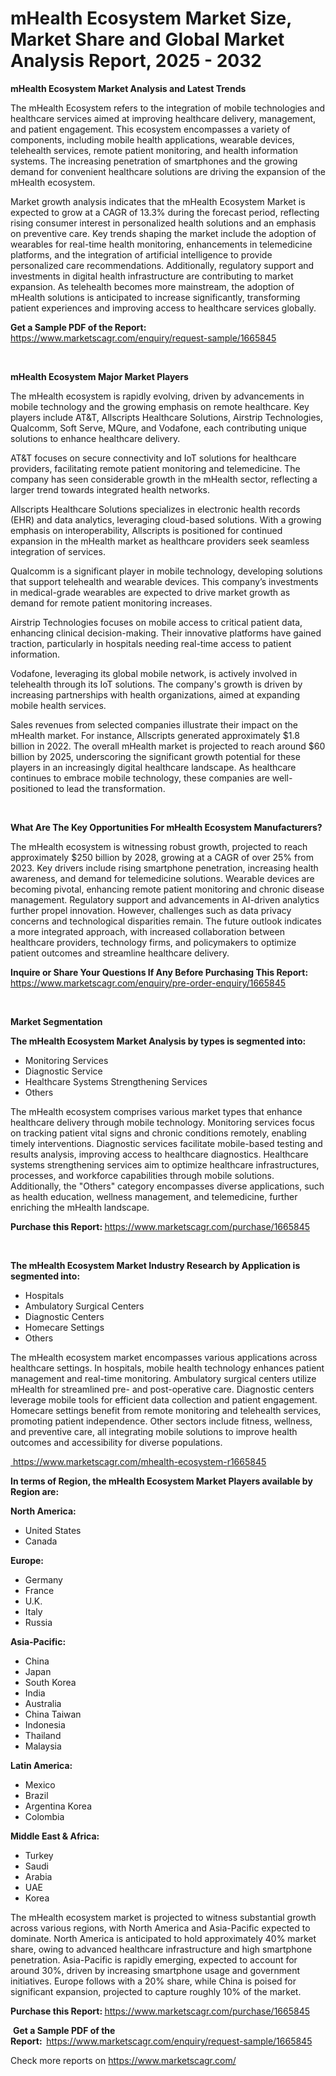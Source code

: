 <p><h1>mHealth Ecosystem Market Size, Market Share and Global Market Analysis Report, 2025 - 2032</h1></p><p><strong>mHealth Ecosystem Market Analysis and Latest Trends</strong></p>
<p><p>The mHealth Ecosystem refers to the integration of mobile technologies and healthcare services aimed at improving healthcare delivery, management, and patient engagement. This ecosystem encompasses a variety of components, including mobile health applications, wearable devices, telehealth services, remote patient monitoring, and health information systems. The increasing penetration of smartphones and the growing demand for convenient healthcare solutions are driving the expansion of the mHealth ecosystem.</p><p>Market growth analysis indicates that the mHealth Ecosystem Market is expected to grow at a CAGR of 13.3% during the forecast period, reflecting rising consumer interest in personalized health solutions and an emphasis on preventive care. Key trends shaping the market include the adoption of wearables for real-time health monitoring, enhancements in telemedicine platforms, and the integration of artificial intelligence to provide personalized care recommendations. Additionally, regulatory support and investments in digital health infrastructure are contributing to market expansion. As telehealth becomes more mainstream, the adoption of mHealth solutions is anticipated to increase significantly, transforming patient experiences and improving access to healthcare services globally.</p></p>
<p><strong>Get a Sample PDF of the Report:&nbsp;</strong> <a href="https://www.marketscagr.com/enquiry/request-sample/1665845?utm_campaign=2782&utm_medium=2&utm_source=Github&utm_content=ia&utm_term=03032025&utm_id=mhealth-ecosystem">https://www.marketscagr.com/enquiry/request-sample/1665845</a></p>
<p>&nbsp;</p>
<p><strong>mHealth Ecosystem Major Market Players</strong></p>
<p><p>The mHealth ecosystem is rapidly evolving, driven by advancements in mobile technology and the growing emphasis on remote healthcare. Key players include AT&T, Allscripts Healthcare Solutions, Airstrip Technologies, Qualcomm, Soft Serve, MQure, and Vodafone, each contributing unique solutions to enhance healthcare delivery.</p><p>AT&T focuses on secure connectivity and IoT solutions for healthcare providers, facilitating remote patient monitoring and telemedicine. The company has seen considerable growth in the mHealth sector, reflecting a larger trend towards integrated health networks.</p><p>Allscripts Healthcare Solutions specializes in electronic health records (EHR) and data analytics, leveraging cloud-based solutions. With a growing emphasis on interoperability, Allscripts is positioned for continued expansion in the mHealth market as healthcare providers seek seamless integration of services.</p><p>Qualcomm is a significant player in mobile technology, developing solutions that support telehealth and wearable devices. This company’s investments in medical-grade wearables are expected to drive market growth as demand for remote patient monitoring increases.</p><p>Airstrip Technologies focuses on mobile access to critical patient data, enhancing clinical decision-making. Their innovative platforms have gained traction, particularly in hospitals needing real-time access to patient information.</p><p>Vodafone, leveraging its global mobile network, is actively involved in telehealth through its IoT solutions. The company's growth is driven by increasing partnerships with health organizations, aimed at expanding mobile health services.</p><p>Sales revenues from selected companies illustrate their impact on the mHealth market. For instance, Allscripts generated approximately $1.8 billion in 2022. The overall mHealth market is projected to reach around $60 billion by 2025, underscoring the significant growth potential for these players in an increasingly digital healthcare landscape. As healthcare continues to embrace mobile technology, these companies are well-positioned to lead the transformation.</p></p>
<p>&nbsp;</p>
<p><strong>What Are The Key Opportunities For mHealth Ecosystem Manufacturers?</strong></p>
<p><p>The mHealth ecosystem is witnessing robust growth, projected to reach approximately $250 billion by 2028, growing at a CAGR of over 25% from 2023. Key drivers include rising smartphone penetration, increasing health awareness, and demand for telemedicine solutions. Wearable devices are becoming pivotal, enhancing remote patient monitoring and chronic disease management. Regulatory support and advancements in AI-driven analytics further propel innovation. However, challenges such as data privacy concerns and technological disparities remain. The future outlook indicates a more integrated approach, with increased collaboration between healthcare providers, technology firms, and policymakers to optimize patient outcomes and streamline healthcare delivery.</p></p>
<p><strong>Inquire or Share Your Questions If Any Before Purchasing This Report:</strong> <a href="https://www.marketscagr.com/enquiry/pre-order-enquiry/1665845?utm_campaign=2782&utm_medium=2&utm_source=Github&utm_content=ia&utm_term=03032025&utm_id=mhealth-ecosystem">https://www.marketscagr.com/enquiry/pre-order-enquiry/1665845</a></p>
<p>&nbsp;</p>
<p><strong>Market Segmentation</strong></p>
<p><strong>The mHealth Ecosystem Market Analysis by types is segmented into:</strong></p>
<p><ul><li>Monitoring Services</li><li>Diagnostic Service</li><li>Healthcare Systems Strengthening Services</li><li>Others</li></ul></p>
<p><p>The mHealth ecosystem comprises various market types that enhance healthcare delivery through mobile technology. Monitoring services focus on tracking patient vital signs and chronic conditions remotely, enabling timely interventions. Diagnostic services facilitate mobile-based testing and results analysis, improving access to healthcare diagnostics. Healthcare systems strengthening services aim to optimize healthcare infrastructures, processes, and workforce capabilities through mobile solutions. Additionally, the "Others" category encompasses diverse applications, such as health education, wellness management, and telemedicine, further enriching the mHealth landscape.</p></p>
<p><strong>Purchase this Report:&nbsp;</strong><a href="https://www.marketscagr.com/purchase/1665845?utm_campaign=2782&utm_medium=2&utm_source=Github&utm_content=ia&utm_term=03032025&utm_id=mhealth-ecosystem">https://www.marketscagr.com/purchase/1665845</a></p>
<p>&nbsp;</p>
<p><strong>The mHealth Ecosystem Market Industry Research by Application is segmented into:</strong></p>
<p><ul><li>Hospitals</li><li>Ambulatory Surgical Centers</li><li>Diagnostic Centers</li><li>Homecare Settings</li><li>Others</li></ul></p>
<p><p>The mHealth ecosystem market encompasses various applications across healthcare settings. In hospitals, mobile health technology enhances patient management and real-time monitoring. Ambulatory surgical centers utilize mHealth for streamlined pre- and post-operative care. Diagnostic centers leverage mobile tools for efficient data collection and patient engagement. Homecare settings benefit from remote monitoring and telehealth services, promoting patient independence. Other sectors include fitness, wellness, and preventive care, all integrating mobile solutions to improve health outcomes and accessibility for diverse populations.</p></p>
<p><a href="https://www.marketscagr.com/mhealth-ecosystem-r1665845?utm_campaign=2782&utm_medium=2&utm_source=Github&utm_content=ia&utm_term=03032025&utm_id=mhealth-ecosystem">&nbsp;https://www.marketscagr.com/mhealth-ecosystem-r1665845</a></p>
<p><strong>In terms of Region, the mHealth Ecosystem Market Players available by Region are:</strong></p>
<p>
    <p> <strong> North America: </strong>
        <ul>
            <li>United States</li>
            <li>Canada</li>
        </ul>
        </p> 
    <p> <strong> Europe: </strong>
        <ul>
            <li>Germany</li>
            <li>France</li>
            <li>U.K.</li>
            <li>Italy</li>
            <li>Russia</li>
        </ul>
        </p> 
    <p> <strong> Asia-Pacific: </strong>
        <ul>
            <li>China</li>
            <li>Japan</li>
            <li>South Korea</li>
            <li>India</li>
            <li>Australia</li>
            <li>China Taiwan</li>
            <li>Indonesia</li>
            <li>Thailand</li>
            <li>Malaysia</li>
        </ul>
        </p> 
    <p> <strong> Latin America: </strong>
        <ul>
            <li>Mexico</li>
            <li>Brazil</li>
            <li>Argentina Korea</li>
            <li>Colombia</li>
        </ul>
        </p> 
    <p> <strong> Middle East & Africa: </strong>
        <ul>
            <li>Turkey</li>
            <li>Saudi</li>
            <li>Arabia</li>
            <li>UAE</li>
            <li>Korea</li>
        </ul>
    </p>
    </p>
<p><p>The mHealth ecosystem market is projected to witness substantial growth across various regions, with North America and Asia-Pacific expected to dominate. North America is anticipated to hold approximately 40% market share, owing to advanced healthcare infrastructure and high smartphone penetration. Asia-Pacific is rapidly emerging, expected to account for around 30%, driven by increasing smartphone usage and government initiatives. Europe follows with a 20% share, while China is poised for significant expansion, projected to capture roughly 10% of the market.</p></p>
<p><strong>Purchase this Report: </strong><a href="https://www.marketscagr.com/purchase/1665845?utm_campaign=2782&utm_medium=2&utm_source=Github&utm_content=ia&utm_term=03032025&utm_id=mhealth-ecosystem">https://www.marketscagr.com/purchase/1665845</a></p>
<p>&nbsp;<strong>Get a Sample PDF of the Report:&nbsp;&nbsp;</strong><a href="https://www.marketscagr.com/enquiry/request-sample/1665845?utm_campaign=2782&utm_medium=2&utm_source=Github&utm_content=ia&utm_term=03032025&utm_id=mhealth-ecosystem">https://www.marketscagr.com/enquiry/request-sample/1665845</a></p>
<p><strong></strong></p>
<p>Check more reports on <a href="https://www.marketscagr.com/?utm_campaign=2782&utm_medium=2&utm_source=Github&utm_content=ia&utm_term=03032025&utm_id=mhealth-ecosystem">https://www.marketscagr.com/</a></p>